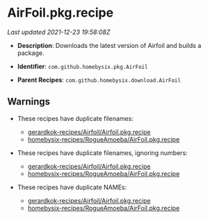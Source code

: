 # AirFoil.pkg.recipe

_Last updated 2021-12-23 19:58:08Z_

- **Description**: Downloads the latest version of Airfoil and builds a package.

- **Identifier**: `com.github.homebysix.pkg.AirFoil`

- **Parent Recipes**: `com.github.homebysix.download.AirFoil`

## Warnings

- These recipes have duplicate filenames:
    - [gerardkok-recipes/Airfoil/Airfoil.pkg.recipe](/autopkg-dupe-tracker/gerardkok-recipes/Airfoil/Airfoil.pkg.recipe)
    - [homebysix-recipes/RogueAmoeba/AirFoil.pkg.recipe](/autopkg-dupe-tracker/homebysix-recipes/RogueAmoeba/AirFoil.pkg.recipe)

- These recipes have duplicate filenames, ignoring numbers:
    - [gerardkok-recipes/Airfoil/Airfoil.pkg.recipe](/autopkg-dupe-tracker/gerardkok-recipes/Airfoil/Airfoil.pkg.recipe)
    - [homebysix-recipes/RogueAmoeba/AirFoil.pkg.recipe](/autopkg-dupe-tracker/homebysix-recipes/RogueAmoeba/AirFoil.pkg.recipe)

- These recipes have duplicate NAMEs:
    - [gerardkok-recipes/Airfoil/Airfoil.pkg.recipe](/autopkg-dupe-tracker/gerardkok-recipes/Airfoil/Airfoil.pkg.recipe)
    - [homebysix-recipes/RogueAmoeba/AirFoil.pkg.recipe](/autopkg-dupe-tracker/homebysix-recipes/RogueAmoeba/AirFoil.pkg.recipe)